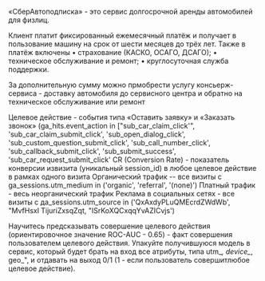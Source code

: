 «СберАвтоподписка» - это сервис долгосрочной аренды автомобилей для физлиц. 

Клиент платит фиксированный ежемесячный платёж и получает в пользование машину на срок от шести месяцев до трёх лет. 
Также в платёж включены
• страхование (КАСКО, ОСАГО, ДСАГО); 
• техническое обслуживание и ремонт; 
• круглосуточная служба поддержки. 

За дополнительную сумму можно прмобрести услугу консьерж-сервиса - доставку автомобиля до сервисного центра и обратно на техническое обслуживание или ремонт

Целевое действие - события типа «Оставить заявку» и «Заказать звонок» (ga_hits.event_action in ["sub_car_claim_click'", 'sub_car_claim_submit_click', 'sub_open_dialog_click', 'sub_custom_question_submit_click', 'sub_call_number_click', 
'sub_callback_submit_click', 'sub_submit_success', 'sub_car_request_submit_click'
CR (Conversion Rate) - показатель конверсии извизита (уникальный session_id) в любое целевое действие в рамках одного визита 
Органический трафик -- все визиты с ga_sessions.utm_medium in ('organic', 'referral', '(none)')
Платный трафик - весь неорганический трафик
Реклама в социальных сетях - все визиты с да_sessions.utm_source in ('QxAxdyPLuQMEcrdZWdWb', "MvfHsxl TijuriZxsqZqt, "ISrKoXQCxqqYvAZICvjs')

Научитесь предсказывать совершение целевого действия (ориентировочное значение ROC-AUC - 0.65) - факт совершения пользователем целевого действия. 
Упакуйте получившуюся модель в сервис, который будет брать на вход все атрибуты, типа utm_*, device_*, geо_", и отдавать на выход 0/1 (1 - если пользователь совершитлюбое целевое действие).

